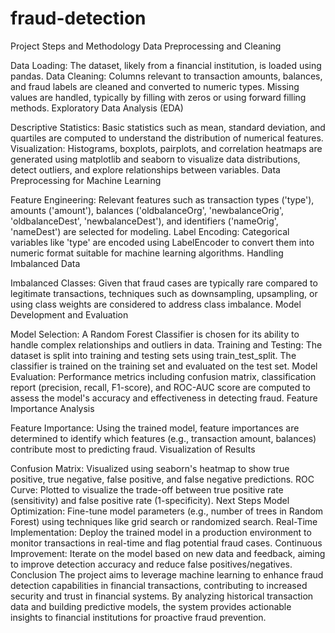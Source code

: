 # fraud-detection

Project Steps and Methodology
Data Preprocessing and Cleaning

Data Loading: The dataset, likely from a financial institution, is loaded using pandas.
Data Cleaning: Columns relevant to transaction amounts, balances, and fraud labels are cleaned and converted to numeric types. Missing values are handled, typically by filling with zeros or using forward filling methods.
Exploratory Data Analysis (EDA)

Descriptive Statistics: Basic statistics such as mean, standard deviation, and quartiles are computed to understand the distribution of numerical features.
Visualization: Histograms, boxplots, pairplots, and correlation heatmaps are generated using matplotlib and seaborn to visualize data distributions, detect outliers, and explore relationships between variables.
Data Preprocessing for Machine Learning

Feature Engineering: Relevant features such as transaction types ('type'), amounts ('amount'), balances ('oldbalanceOrg', 'newbalanceOrig', 'oldbalanceDest', 'newbalanceDest'), and identifiers ('nameOrig', 'nameDest') are selected for modeling.
Label Encoding: Categorical variables like 'type' are encoded using LabelEncoder to convert them into numeric format suitable for machine learning algorithms.
Handling Imbalanced Data

Imbalanced Classes: Given that fraud cases are typically rare compared to legitimate transactions, techniques such as downsampling, upsampling, or using class weights are considered to address class imbalance.
Model Development and Evaluation

Model Selection: A Random Forest Classifier is chosen for its ability to handle complex relationships and outliers in data.
Training and Testing: The dataset is split into training and testing sets using train_test_split. The classifier is trained on the training set and evaluated on the test set.
Model Evaluation: Performance metrics including confusion matrix, classification report (precision, recall, F1-score), and ROC-AUC score are computed to assess the model's accuracy and effectiveness in detecting fraud.
Feature Importance Analysis

Feature Importance: Using the trained model, feature importances are determined to identify which features (e.g., transaction amount, balances) contribute most to predicting fraud.
Visualization of Results

Confusion Matrix: Visualized using seaborn's heatmap to show true positive, true negative, false positive, and false negative predictions.
ROC Curve: Plotted to visualize the trade-off between true positive rate (sensitivity) and false positive rate (1-specificity).
Next Steps
Model Optimization: Fine-tune model parameters (e.g., number of trees in Random Forest) using techniques like grid search or randomized search.
Real-Time Implementation: Deploy the trained model in a production environment to monitor transactions in real-time and flag potential fraud cases.
Continuous Improvement: Iterate on the model based on new data and feedback, aiming to improve detection accuracy and reduce false positives/negatives.
Conclusion
The project aims to leverage machine learning to enhance fraud detection capabilities in financial transactions, contributing to increased security and trust in financial systems. By analyzing historical transaction data and building predictive models, the system provides actionable insights to financial institutions for proactive fraud prevention.
